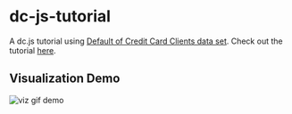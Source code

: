 # dc-js-tutorial

A dc.js tutorial using 
[Default of Credit Card Clients data set](http://archive.ics.uci.edu/ml/datasets/default+of+credit+card+clients).
Check out the tutorial [here](https://exp0nge.github.io/dc-js-tutorial/).

## Visualization Demo

![viz gif demo](https://raw.githubusercontent.com/exp0nge/dc-js-tutorial/master/static/img/viz-demo.gif)
